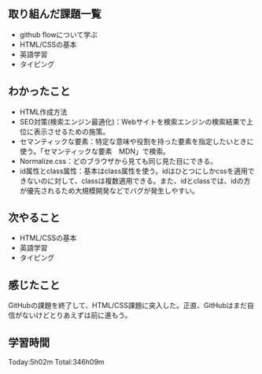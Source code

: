 ## 取り組んだ課題一覧
 - github flowについて学ぶ
 - HTML/CSSの基本
 - 英語学習
 - タイピング
## わかったこと
 - HTML作成方法
 - SEO対策(検索エンジン最適化)：Webサイトを検索エンジンの検索結果で上位に表示させるための施策。
 - セマンティックな要素：特定な意味や役割を持った要素を指定したいときに使う。「セマンティックな要素　MDN」で検索。
 - Normalize.css：どのブラウザから見ても同じ見た目にできる。
 - id属性とclass属性：基本はclass属性を使う。idはひとつにしかcssを適用できないのに対して、classは複数適用できる。また、idとclassでは、idの方が優先されるため大規模開発などでバグが発生しやすい。
## 次やること
 - HTML/CSSの基本
 - 英語学習
 - タイピング
## 感じたこと
GitHubの課題を終了して、HTML/CSS課題に突入した。正直、GitHubはまだ自信がないけどとりあえずは前に進もう。
## 学習時間
Today:5h02m  Total:346h09m